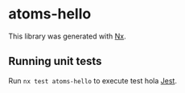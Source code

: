 # atoms-hello

This library was generated with [Nx](https://nx.dev).

## Running unit tests

Run `nx test atoms-hello` to execute test hola [Jest](https://jestjs.io).
